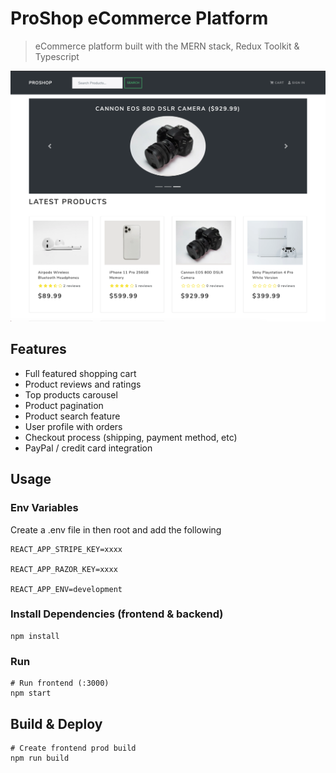 # ProShop eCommerce Platform

> eCommerce platform built with the MERN stack, Redux Toolkit & Typescript

![screenshot](https://github.com/ritwikkr/proshop-client/blob/master/uploads/ProShop.png)

## Features

- Full featured shopping cart
- Product reviews and ratings
- Top products carousel
- Product pagination
- Product search feature
- User profile with orders
- Checkout process (shipping, payment method, etc)
- PayPal / credit card integration

## Usage

### Env Variables

Create a .env file in then root and add the following

```
REACT_APP_STRIPE_KEY=xxxx

REACT_APP_RAZOR_KEY=xxxx

REACT_APP_ENV=development
```

### Install Dependencies (frontend & backend)

```
npm install
```

### Run

```
# Run frontend (:3000)
npm start
```

## Build & Deploy

```
# Create frontend prod build
npm run build
```
